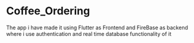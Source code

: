 # Coffee_Ordering
The app i have made it using Flutter as Frontend and FireBase as backend where i use authentication and real time database functionality of it
